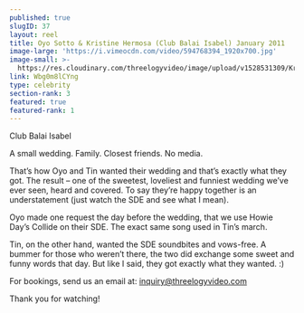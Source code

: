 ```yaml
---
published: true
slugID: 37
layout: reel
title: Oyo Sotto & Kristine Hermosa (Club Balai Isabel) January 2011
image-large: 'https://i.vimeocdn.com/video/594768394_1920x700.jpg'
image-small: >-
  https://res.cloudinary.com/threelogyvideo/image/upload/v1528531309/Kristine_2ab.jpg
link: Wbg0m8lCYng
type: celebrity
section-rank: 3
featured: true
featured-rank: 1
---
```

Club Balai Isabel

A small wedding. Family. Closest friends. No media.

That’s how Oyo and Tin wanted their wedding and that’s exactly what they got. The result – one of the sweetest, loveliest and funniest wedding we’ve ever seen, heard and covered. To say they’re happy together is an understatement (just watch the SDE and see what I mean).

Oyo made one request the day before the wedding, that we use Howie Day’s Collide on their SDE. The exact same song used in Tin’s march.

Tin, on the other hand, wanted the SDE soundbites and vows-free. A bummer for those who weren’t there, the two did exchange some sweet and funny words that day. But like I said, they got exactly what they wanted. :)

For bookings, send us an email at: inquiry@threelogyvideo.com

Thank you for watching!
